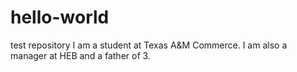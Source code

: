 # hello-world
test repository
I am a student at Texas A&M Commerce.  I am also a manager at HEB and a father of 3.

